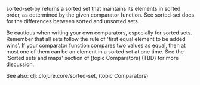 sorted-set-by returns a sorted set that maintains its elements in
sorted order, as determined by the given comparator function.  See
sorted-set docs for the differences between sorted and unsorted sets.

Be cautious when writing your own comparators, especially for sorted
sets.  Remember that all sets follow the rule of 'first equal element
to be added wins'.  If your comparator function compares two values as
equal, then at most one of them can be an element in a sorted set at
one time.  See the 'Sorted sets and maps' section of (topic
Comparators) (TBD) for more discussion.

See also: clj::clojure.core/sorted-set, (topic Comparators)
